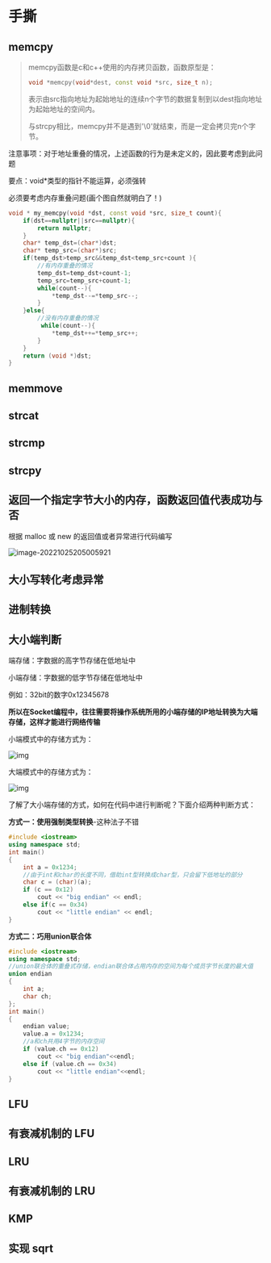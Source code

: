 # 手撕

## memcpy

> memcpy函数是c和c++使用的内存拷贝函数，函数原型是：
>
> ```c++
> void *memcpy(void*dest, const void *src, size_t n);
> ```
>
> 表示由src指向地址为起始地址的连续n个字节的数据复制到以dest指向地址为起始地址的空间内。
>
> 与strcpy相比，memcpy并不是遇到'\0'就结束，而是一定会拷贝完n个字节。

注意事项：对于地址重叠的情况，上述函数的行为是未定义的，因此要考虑到此问题

要点：void*类型的指针不能运算，必须强转

必须要考虑内存重叠问题(画个图自然就明白了！)

```c++
void * my_memcpy(void *dst, const void *src, size_t count){
	if(dst==nullptr||src==nullptr){
		return nullptr;
	}
    char* temp_dst=(char*)dst;
    char* temp_src=(char*)src;
    if(temp_dst>temp_src&&temp_dst<temp_src+count ){
        //有内存重叠的情况
       	temp_dst=temp_dst+count-1;
        temp_src=temp_src+count-1;
        while(count--){
            *temp_dst--=*temp_src--;
        }
    }else{
        //没有内存重叠的情况
         while(count--){
            *temp_dst++=*temp_src++;
        }
    }
    return (void *)dst;
}  
```

## memmove





## strcat



## strcmp



## strcpy



## 返回一个指定字节大小的内存，函数返回值代表成功与否

根据 malloc 或 new 的返回值或者异常进行代码编写

![image-20221025205005921](../../../.config/Typora/typora-user-images/image-20221025205005921.png)

## 大小写转化考虑异常



## 进制转换



## 大小端判断

端存储：字数据的高字节存储在低地址中

小端存储：字数据的低字节存储在低地址中

例如：32bit的数字0x12345678

**所以在Socket编程中，往往需要将操作系统所用的小端存储的IP地址转换为大端存储，这样才能进行网络传输**

小端模式中的存储方式为：

![img](https://cdn.jsdelivr.net/gh/forthespada/mediaImage1@1.6.4.2/202102/1564134200013.png)

大端模式中的存储方式为：

![img](https://cdn.jsdelivr.net/gh/forthespada/mediaImage1@1.6.4.2/202102/1564134220855.png)

了解了大小端存储的方式，如何在代码中进行判断呢？下面介绍两种判断方式：

**方式一：使用强制类型转换**-这种法子不错

```c++
#include <iostream>
using namespace std;
int main()
{
    int a = 0x1234;
    //由于int和char的长度不同，借助int型转换成char型，只会留下低地址的部分
    char c = (char)(a);
    if (c == 0x12)
        cout << "big endian" << endl;
    else if(c == 0x34)
        cout << "little endian" << endl;
}
```

**方式二：巧用union联合体**

```c++
#include <iostream>
using namespace std;
//union联合体的重叠式存储，endian联合体占用内存的空间为每个成员字节长度的最大值
union endian
{
    int a;
    char ch;
};
int main()
{
    endian value;
    value.a = 0x1234;
    //a和ch共用4字节的内存空间
    if (value.ch == 0x12)
        cout << "big endian"<<endl;
    else if (value.ch == 0x34)
        cout << "little endian"<<endl;
}
```



## LFU



## 有衰减机制的 LFU



## LRU



## 有衰减机制的 LRU



## KMP



## 实现 sqrt
